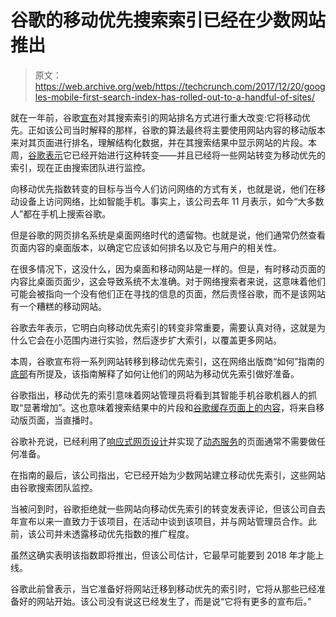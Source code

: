 # 谷歌的移动优先搜索索引已经在少数网站推出

> 原文：<https://web.archive.org/web/https://techcrunch.com/2017/12/20/googles-mobile-first-search-index-has-rolled-out-to-a-handful-of-sites/>

就在一年前，谷歌[宣布](https://web.archive.org/web/20230407211033/https://webmasters.googleblog.com/2016/11/mobile-first-indexing.html)对其搜索索引的网站排名方式进行重大改变:它将移动优先。正如该公司当时解释的那样，谷歌的算法最终将主要使用网站内容的移动版本来对其页面进行排名，理解结构化数据，并在其搜索结果中显示网站的片段。本周，[谷歌表示](https://web.archive.org/web/20230407211033/https://webmasters.googleblog.com/2017/12/getting-your-site-ready-for-mobile.html)它已经开始进行这种转变——并且已经将一些网站转变为移动优先的索引，现在正由搜索团队进行监控。

向移动优先指数转变的目标与当今人们访问网络的方式有关，也就是说，他们在移动设备上访问网络，比如智能手机。事实上，该公司去年 11 月表示，如今“大多数人”都在手机上搜索谷歌。

但是谷歌的网页排名系统是桌面网络时代的遗留物。也就是说，他们通常仍然查看页面内容的桌面版本，以确定它应该如何排名以及它与用户的相关性。

在很多情况下，这没什么，因为桌面和移动网站是一样的。但是，有时移动页面的内容比桌面页面少，这会导致系统不太准确。对于网络搜索者来说，这意味着他们可能会被指向一个没有他们正在寻找的信息的页面，然后责怪谷歌，而不是该网站有一个糟糕的移动网站。

谷歌去年表示，它明白向移动优先索引的转变非常重要，需要认真对待，这就是为什么它会在小范围内进行实验，然后逐步扩大索引，以覆盖更多网站。

本周，谷歌宣布将一系列网站转移到移动优先索引，这在网络出版商“如何”指南的[底部](https://web.archive.org/web/20230407211033/https://webmasters.googleblog.com/2017/12/getting-your-site-ready-for-mobile.html)有所提及，该指南解释了如何让他们的网站为移动优先索引做好准备。

谷歌指出，移动优先的索引意味着网站管理员将看到其智能手机谷歌机器人的抓取“显著增加”。这也意味着搜索结果中的片段和[谷歌缓存页面上的内容](https://web.archive.org/web/20230407211033/https://support.google.com/websearch/answer/1687222)，将来自移动版页面，当直播时。

谷歌补充说，已经利用了[响应式网页设计](https://web.archive.org/web/20230407211033/https://developers.google.com/search/mobile-sites/mobile-seo/responsive-design)并实现了[动态服务](https://web.archive.org/web/20230407211033/https://developers.google.com/search/mobile-sites/mobile-seo/dynamic-serving)的页面通常不需要做任何准备。

在指南的最后，该公司指出，它已经开始为少数网站建立移动优先索引，这些网站由谷歌搜索团队监控。

当被问到时，谷歌拒绝就一些网站向移动优先索引的转变发表评论，但该公司自去年宣布以来一直致力于该项目，在活动中谈到该项目，并与网站管理员合作。此前，该公司并未透露移动优先指数的推广程度。

虽然这确实表明该指数即将推出，但该公司估计，它最早可能要到 2018 年才能上线。

谷歌此前曾表示，当它准备好将网站迁移到移动优先的索引时，它将从那些已经准备好的网站开始。该公司没有说这已经发生了，而是说“它将有更多的宣布后。”